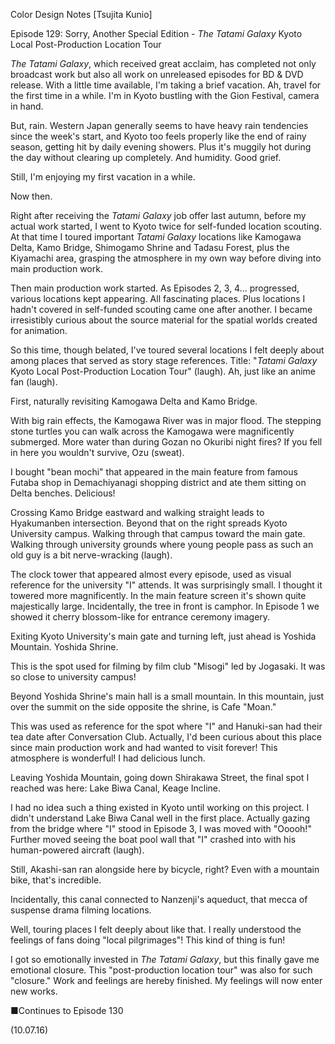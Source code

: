 Color Design Notes [Tsujita Kunio]

Episode 129: Sorry, Another Special Edition - *The Tatami Galaxy* Kyoto Local Post-Production Location Tour

*The Tatami Galaxy*, which received great acclaim, has completed not only broadcast work but also all work on unreleased episodes for BD & DVD release. With a little time available, I'm taking a brief vacation. Ah, travel for the first time in a while. I'm in Kyoto bustling with the Gion Festival, camera in hand.

But, rain. Western Japan generally seems to have heavy rain tendencies since the week's start, and Kyoto too feels properly like the end of rainy season, getting hit by daily evening showers. Plus it's muggily hot during the day without clearing up completely. And humidity. Good grief.

Still, I'm enjoying my first vacation in a while.

Now then.

Right after receiving the *Tatami Galaxy* job offer last autumn, before my actual work started, I went to Kyoto twice for self-funded location scouting. At that time I toured important *Tatami Galaxy* locations like Kamogawa Delta, Kamo Bridge, Shimogamo Shrine and Tadasu Forest, plus the Kiyamachi area, grasping the atmosphere in my own way before diving into main production work.

Then main production work started. As Episodes 2, 3, 4... progressed, various locations kept appearing. All fascinating places. Plus locations I hadn't covered in self-funded scouting came one after another. I became irresistibly curious about the source material for the spatial worlds created for animation.

So this time, though belated, I've toured several locations I felt deeply about among places that served as story stage references. Title: "*Tatami Galaxy* Kyoto Local Post-Production Location Tour" (laugh). Ah, just like an anime fan (laugh).

First, naturally revisiting Kamogawa Delta and Kamo Bridge.

With big rain effects, the Kamogawa River was in major flood. The stepping stone turtles you can walk across the Kamogawa were magnificently submerged. More water than during Gozan no Okuribi night fires? If you fell in here you wouldn't survive, Ozu (sweat).

I bought "bean mochi" that appeared in the main feature from famous Futaba shop in Demachiyanagi shopping district and ate them sitting on Delta benches. Delicious!

Crossing Kamo Bridge eastward and walking straight leads to Hyakumanben intersection. Beyond that on the right spreads Kyoto University campus. Walking through that campus toward the main gate. Walking through university grounds where young people pass as such an old guy is a bit nerve-wracking (laugh).

The clock tower that appeared almost every episode, used as visual reference for the university "I" attends. It was surprisingly small. I thought it towered more magnificently. In the main feature screen it's shown quite majestically large. Incidentally, the tree in front is camphor. In Episode 1 we showed it cherry blossom-like for entrance ceremony imagery.

Exiting Kyoto University's main gate and turning left, just ahead is Yoshida Mountain. Yoshida Shrine.

This is the spot used for filming by film club "Misogi" led by Jogasaki. It was so close to university campus!

Beyond Yoshida Shrine's main hall is a small mountain. In this mountain, just over the summit on the side opposite the shrine, is Cafe "Moan."

This was used as reference for the spot where "I" and Hanuki-san had their tea date after Conversation Club. Actually, I'd been curious about this place since main production work and had wanted to visit forever! This atmosphere is wonderful! I had delicious lunch.

Leaving Yoshida Mountain, going down Shirakawa Street, the final spot I reached was here: Lake Biwa Canal, Keage Incline.

I had no idea such a thing existed in Kyoto until working on this project. I didn't understand Lake Biwa Canal well in the first place. Actually gazing from the bridge where "I" stood in Episode 3, I was moved with "Ooooh!" Further moved seeing the boat pool wall that "I" crashed into with his human-powered aircraft (laugh).

Still, Akashi-san ran alongside here by bicycle, right? Even with a mountain bike, that's incredible.

Incidentally, this canal connected to Nanzenji's aqueduct, that mecca of suspense drama filming locations.

Well, touring places I felt deeply about like that. I really understood the feelings of fans doing "local pilgrimages"! This kind of thing is fun!

I got so emotionally invested in *The Tatami Galaxy*, but this finally gave me emotional closure. This "post-production location tour" was also for such "closure." Work and feelings are hereby finished. My feelings will now enter new works.

■Continues to Episode 130

(10.07.16)